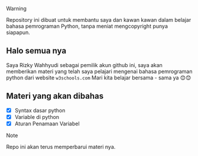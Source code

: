 > [!WARNING]
> Repository ini dibuat untuk membantu saya dan kawan kawan dalam belajar bahasa pemrograman Python, tanpa meniat mengcopyright punya siapapun.

## Halo semua nya

Saya Rizky Wahhyudi sebagai pemilik akun github ini, saya akan memberikan materi yang telah saya pelajari mengenai bahasa pemrograman python dari website `w3schools.com` Mari kita belajar bersama - sama ya 😊😊

## Materi yang akan dibahas

- [x] Syntax dasar python
- [x] Variable di python
- [x] Aturan Penamaan Variabel

> [!NOTE]
>
> Repo ini akan terus memperbarui materi nya.
